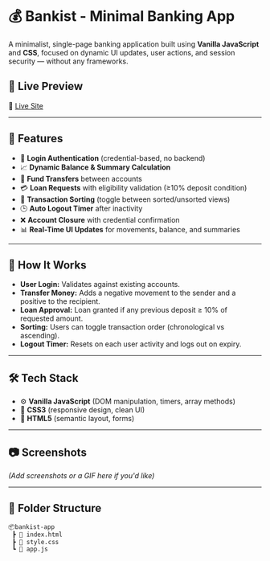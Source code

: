 # 💰 Bankist - Minimal Banking App

A minimalist, single-page banking application built using **Vanilla JavaScript** and **CSS**, focused on dynamic UI updates, user actions, and session security — without any frameworks.

## 🚀 Live Preview

🔗 [Live Site](https://layekmia.github.io/Bankist__App/)

---

## 📝 Features

- 🔐 **Login Authentication** (credential-based, no backend)
- 📈 **Dynamic Balance & Summary Calculation**
- 💸 **Fund Transfers** between accounts
- 💳 **Loan Requests** with eligibility validation (≥10% deposit condition)
- 🔁 **Transaction Sorting** (toggle between sorted/unsorted views)
- 🕒 **Auto Logout Timer** after inactivity
- ❌ **Account Closure** with credential confirmation
- 📊 **Real-Time UI Updates** for movements, balance, and summaries

---

## 🧩 How It Works

- **User Login:** Validates against existing accounts.
- **Transfer Money:** Adds a negative movement to the sender and a positive to the recipient.
- **Loan Approval:** Loan granted if any previous deposit ≥ 10% of requested amount.
- **Sorting:** Users can toggle transaction order (chronological vs ascending).
- **Logout Timer:** Resets on each user activity and logs out on expiry.

---

## 🛠️ Tech Stack

- ⚙️ **Vanilla JavaScript** (DOM manipulation, timers, array methods)
- 🎨 **CSS3** (responsive design, clean UI)
- 📁 **HTML5** (semantic layout, forms)

---

## 📷 Screenshots

*(Add screenshots or a GIF here if you'd like)*

---

## 📂 Folder Structure

```bash
📦bankist-app
 ┣ 📄 index.html
 ┣ 📄 style.css
 ┗ 📄 app.js
